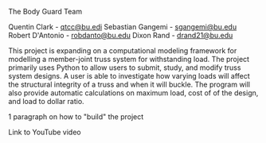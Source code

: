The Body Guard Team

Quentin Clark - qtcc@bu.edi
Sebastian Gangemi - sgangemi@bu.edu
Robert D'Antonio - robdanto@bu.edu
Dixon Rand - drand21@bu.edu

This project is expanding on a computational modeling framework for modelling a member-joint truss system for withstanding load.
The project primarily uses Python to allow users to submit, study, and modify truss system designs.
A user is able to investigate how varying loads will affect the structural integrity of a truss and when it will buckle.
The program will also provide automatic calculations on maximum load, cost of of the design, and load to dollar ratio.

1 paragraph on how to "build" the project

Link to YouTube video
